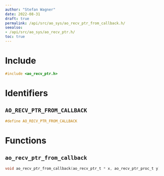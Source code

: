 ```yaml
---
author: "Stefan Wagner"
date: 2022-08-31
draft: true
permalink: /api/src/ao_sys/ao_recv_ptr_from_callback.h/
seealso:
- /api/src/ao_sys/ao_recv_ptr.h/
toc: true
---
```


# Include

```c
#include <ao_recv_ptr.h>
```

# Identifiers

## `AO_RECV_PTR_FROM_CALLBACK`

```c
#define AO_RECV_PTR_FROM_CALLBACK
```

# Functions

## `ao_recv_ptr_from_callback`

```c
void ao_recv_ptr_from_callback(ao_recv_ptr_t * x, ao_recv_ptr_proc_t y);
```

